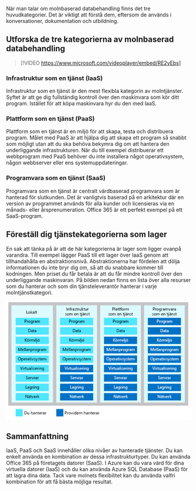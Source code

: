 När man talar om molnbaserad databehandling finns det tre huvudkategorier. Det är viktigt att förstå dem, eftersom de används i konversationer, dokumentation och utbildning.

## <a name="explore-the-three-categories-of-cloud-computing"></a>Utforska de tre kategorierna av molnbaserad databehandling

<!-- TODO: replace video link? -->

> [!VIDEO https://www.microsoft.com/videoplayer/embed/RE2yEbs]

### <a name="infrastructure-as-a-service-iaas"></a>Infrastruktur som en tjänst (IaaS)

Infrastruktur som en tjänst är den mest flexibla kategorin av molntjänster. Syftet är att ge dig fullständig kontroll över den maskinvara som kör ditt program. Istället för att köpa maskinvara hyr du den med laaS.

### <a name="platform-as-a-service-paas"></a>Plattform som en tjänst (PaaS)

Plattform som en tjänst är en miljö för att skapa, testa och distribuera program. Målet med PaaS är att hjälpa dig att skapa ett program så snabbt som möjligt utan att du ska behöva bekymra dig om att hantera den underliggande infrastrukturen. När du till exempel distribuerar ett webbprogram med PaaS behöver du inte installera något operativsystem, någon webbserver eller ens systemuppdateringar.

### <a name="software-as-a-service-saas"></a>Programvara som en tjänst (SaaS)

Programvara som en tjänst är centralt värdbaserad programvara som är hanterad för slutkunden. Det är vanligtvis baserad på en arkitektur där en version av programmet används för alla kunder och licensieras via en månads- eller årsprenumeration. Office 365 är ett perfekt exempel på ett SaaS-program.

## <a name="think-about-service-categories-as-layers"></a>Föreställ dig tjänstekategorierna som lager

En sak att tänka på är att de här kategorierna är lager som ligger ovanpå varandra. Till exempel lägger PaaS till ett lager över IaaS genom att tillhandahålla en abstraktionsnivå. Abstraktionerna har fördelen att dölja informationen du inte bryr dig om, så att du snabbare kommer till kodningen. Men priset du får betala är att du får mindre kontroll över den underliggande maskinvaran. På bilden nedan finns en lista över alla resurser som du hanterar och som din tjänsteleverantör hanterar i varje molntjänstkategori.

![En bild som visar abstraktionsnivån för varje molntjänstkategori.](../media/5-layer-diagram.png)

## <a name="summary"></a>Sammanfattning

IaaS, PaaS och SaaS innehåller olika nivåer av hanterade tjänster. Du kan enkelt använda en kombination av dessa infrastrukturtyper. Du kan använda Office 365 på företagets datorer (SaaS). I Azure kan du vara värd för dina virtuella datorer (IaaS) och du kan använda Azure SQL Database (PaaS) för att lagra dina data. Tack vare molnets flexibilitet kan du använda valfri kombination för att få bästa möjliga resultat.
